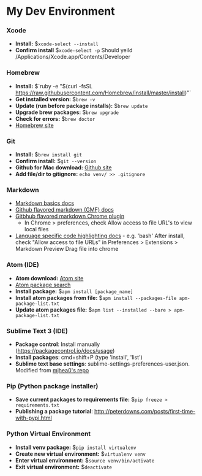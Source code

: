 # My Dev Environment

### Xcode
* __Install:__ $`xcode-select --install`
* __Confirm install__ $`xcode-select -p`
  Should yeild /Applications/Xcode.app/Contents/Developer

### Homebrew
* __Install:__ $`ruby -e "$(curl -fsSL https://raw.githubusercontent.com/Homebrew/install/master/install)"`
* __Get installed version:__ $`brew -v`
* __Update (run before package installs):__ $`brew update`
* __Upgrade brew packages:__ $`brew upgrade`
* __Check for errors:__ $`brew doctor`
* [Homebrew site](http://brew.sh/)

### Git
* __Install:__ $`brew install git`
* __Confirm install:__ $`git --version`
* __Github for Mac download:__ [Github site](https://mac.github.com/)
* __Add file/dir to gitignore:__ `echo venv/ >> .gitignore`

### Markdown
* [Markdown basics docs](https://help.github.com/articles/markdown-basics/)
* [Github flavored markdown (GMF) docs](https://help.github.com/articles/github-flavored-markdown/)
* [Gitbhub flavored markdown Chrome plugin](https://chrome.google.com/webstore/detail/github-flavored-markdown/faelggnmhofdamhdegcdhhemfokkfngk?hl=en)
  - In Chrome > preferences, check Allow access to file URL's to view local files
* [Language specific code highlighting docs](http://pygments.org/docs/lexers/) - e.g. 'bash'
  After install, check "Allow access to file URLs" in Preferences > Extensions > Markdown Preview
Drag file into chrome

### Atom (IDE)
* __Atom download:__ [Atom site](https://atom.io/)
* [Atom package search](https://atom.io/packages)
* __Install package:__ $`apm install [package_name]`
* __Install atom packages from file:__ $`apm install --packages-file apm-package-list.txt`
* __Update atom packages file:__ $`apm list --installed --bare > apm-package-list.txt`

### Sublime Text 3 (IDE)
* __Package control__: Install manually (https://packagecontrol.io/docs/usage)
* __Install packages__: cmd+shift+P (type 'install', 'list')
* __Sublime text base settings__: sublime-settings-preferences-user.json. Modified from [mjhea0's repo](https://github.com/mjhea0/sublime-setup-for-python/blob/master/dotfiles/Preferences.sublime-settings)

### Pip (Python package installer)
* __Save current packages to requirements file:__ $`pip freeze > requirements.txt`
* __Publishing a package tutorial__: http://peterdowns.com/posts/first-time-with-pypi.html

### Python Virtual Environment
* __Install venv package:__ $`pip install virtualenv`
* __Create new virtual environment:__ $`virtualenv venv`
* __Enter virtual environment:__ $`source venv/bin/activate`
* __Exit virtual environment:__ $`deactivate`
